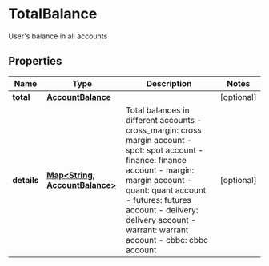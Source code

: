
# TotalBalance

User's balance in all accounts

## Properties

Name | Type | Description | Notes
------------ | ------------- | ------------- | -------------
**total** | [**AccountBalance**](AccountBalance.md) |  |  [optional]
**details** | [**Map&lt;String, AccountBalance&gt;**](AccountBalance.md) | Total balances in different accounts  - cross_margin: cross margin account - spot: spot account - finance: finance account - margin: margin account - quant: quant account - futures: futures account - delivery: delivery account - warrant: warrant account - cbbc: cbbc account |  [optional]

